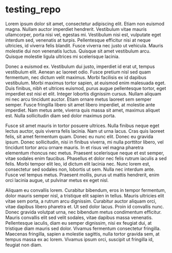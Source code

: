 # testing_repo

 Lorem ipsum dolor sit amet, consectetur adipiscing elit. Etiam non euismod magna. Nullam auctor imperdiet hendrerit. Vestibulum vitae mauris ullamcorper, porta nisi vel, egestas mi. Vestibulum nisi est, vulputate eget interdum sed, venenatis at turpis. Pellentesque efficitur nisi at neque ultricies, id viverra felis blandit. Fusce viverra nec justo ut vehicula. Mauris molestie dui non venenatis luctus. Quisque sit amet vestibulum arcu. Quisque molestie ligula ultrices mi scelerisque lacinia.

Donec a euismod ex. Vestibulum dui justo, imperdiet id erat ut, tempus vestibulum elit. Aenean ac laoreet odio. Fusce pretium nisl sed quam fermentum, nec dictum velit maximus. Morbi facilisis ex id dapibus vestibulum. Morbi maximus tortor sapien, at euismod enim malesuada eget. Duis finibus, nibh et ultrices euismod, purus augue pellentesque tortor, eget imperdiet est nisi et elit. Integer lobortis dignissim cursus. Nullam aliquam mi nec arcu tincidunt auctor. Etiam ornare metus laoreet sem semper semper. Fusce fringilla libero sit amet libero imperdiet, at molestie ante imperdiet. Nam metus ante, viverra quis massa sit amet, maximus aliquet est. Nulla sollicitudin diam sed dolor maximus porta.

Fusce sit amet mauris in tortor posuere ultrices. Nulla finibus neque eget lectus auctor, quis viverra felis lacinia. Nam ut urna lacus. Cras quis laoreet felis, sit amet fermentum quam. Donec eu nunc elit. Donec eu gravida ipsum. Donec sollicitudin, nisi in finibus viverra, mi nulla porttitor libero, vel tincidunt tortor arcu ornare mauris. In et risus vel magna pharetra elementum rhoncus nec metus. Praesent scelerisque neque et est semper, vitae sodales enim faucibus. Phasellus et dolor nec felis rutrum iaculis a sed felis. Morbi tempor elit leo, id dictum elit lacinia nec. Nunc lorem est, consectetur sed sodales non, lobortis ut sem. Nulla nec interdum ante. Fusce vel tempus metus. Praesent mollis, purus ut mattis hendrerit, enim orci lacinia augue, ut pulvinar metus ex eget nisl.

Aliquam eu convallis lorem. Curabitur bibendum, eros in tempor fermentum, dolor mauris semper nisl, a tristique elit sapien in tellus. Mauris ultricies elit vitae sem porta, a rutrum arcu dignissim. Curabitur auctor aliquam orci, vitae dapibus libero pharetra et. Ut sed dolor lacus. Proin id convallis nunc. Donec gravida volutpat urna, nec bibendum metus condimentum efficitur. Mauris convallis elit sed velit sodales, vitae dapibus massa venenatis. Pellentesque iaculis, diam eu semper dignissim, nisi ex feugiat dui, at tristique diam mauris sed dolor. Vivamus fermentum consectetur fringilla. Maecenas fringilla, sapien a molestie sagittis, nulla tortor gravida sem, at tempus massa ex ac lorem. Vivamus ipsum orci, suscipit ut fringilla id, feugiat non diam. 
